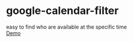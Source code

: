 # google-calendar-filter
easy to find who are available at the specific time <br>
<a href="https://ruila.github.io/google-calendar-filter/">Demo</a>
